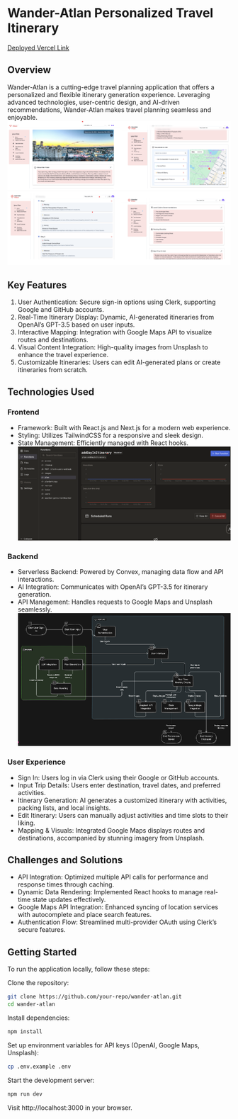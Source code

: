 # Wander-Atlan Personalized Travel Itinerary
[Deployed Vercel Link](https://travel-itinerary-flax.vercel.app/)
## Overview
Wander-Atlan is a cutting-edge travel planning application that offers a personalized and flexible itinerary generation experience. Leveraging advanced technologies, user-centric design, and AI-driven recommendations, Wander-Atlan makes travel planning seamless and enjoyable.
![Example Image](./at2.png)
![Example Image](./at3.png)


## Key Features
1. User Authentication: Secure sign-in options using Clerk, supporting Google and GitHub accounts.
2. Real-Time Itinerary Display: Dynamic, AI-generated itineraries from OpenAI’s GPT-3.5 based on user inputs.
3. Interactive Mapping: Integration with Google Maps API to visualize routes and destinations.
4. Visual Content Integration: High-quality images from Unsplash to enhance the travel experience.
5. Customizable Itineraries: Users can edit AI-generated plans or create itineraries from scratch.
## Technologies Used
### Frontend
- Framework: Built with React.js and Next.js for a modern web experience.
- Styling: Utilizes TailwindCSS for a responsive and sleek design.
- State Management: Efficiently managed with React hooks.
![Example Image](./at4.png)

### Backend
- Serverless Backend: Powered by Convex, managing data flow and API interactions.
- AI Integration: Communicates with OpenAI’s GPT-3.5 for itinerary generation.
- API Management: Handles requests to Google Maps and Unsplash seamlessly.
![Example Image](./at1.png)

### User Experience
- Sign In: Users log in via Clerk using their Google or GitHub accounts.
- Input Trip Details: Users enter destination, travel dates, and preferred activities.
- Itinerary Generation: AI generates a customized itinerary with activities, packing lists, and local insights.
- Edit Itinerary: Users can manually adjust activities and time slots to their liking.
- Mapping & Visuals: Integrated Google Maps displays routes and destinations, accompanied by stunning imagery from Unsplash.
## Challenges and Solutions
- API Integration: Optimized multiple API calls for performance and response times through caching.
- Dynamic Data Rendering: Implemented React hooks to manage real-time state updates effectively.
- Google Maps API Integration: Enhanced syncing of location services with autocomplete and place search features.
- Authentication Flow: Streamlined multi-provider OAuth using Clerk’s secure features.
## Getting Started
To run the application locally, follow these steps:

Clone the repository:

```bash 
git clone https://github.com/your-repo/wander-atlan.git
cd wander-atlan
```
Install dependencies:

```bash
npm install
```

Set up environment variables for API keys (OpenAI, Google Maps, Unsplash):

```bash
cp .env.example .env
```
Start the development server:

```bash
npm run dev
```
Visit http://localhost:3000 in your browser.
